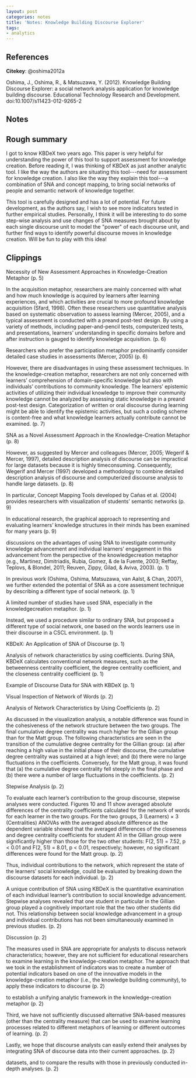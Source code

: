 ```yaml
---
layout: post
categories: notes
title: 'Notes: Knowledge Building Discourse Explorer'
tags:
- analytics
---
```


## References

**Citekey**: @oshima2012a

Oshima, J., Oshima, R., & Matsuzawa, Y. (2012). Knowledge Building Discourse Explorer: a social network analysis application for knowledge building discourse. Educational Technology Research and Development. doi:10.1007/s11423-012-9265-2  













## Notes
## Rough summary

I got to know KBDeX two years ago. This paper is very helpful for understanding the power of this tool to support assessment for knowledge creation. Before reading it, I was thinking of KBDeX as just another analytic tool. I like the way the authors are situating this tool---need for assessment for knowledge creation. I also like the way they explain this tool---a combination of SNA and concept mapping, to bring social networks of people and semantic network of knowledge together.

This tool is carefully designed and has a lot of potential. For future development, as the authors say, I wish to see more indicators tested in further empirical studies. Personally, I think it will be interesting to do some step-wise analysis and use changes of SNA measures brought about by each single discourse unit to model the "power" of each discourse unit, and further find ways to identify powerful discourse moves in knowledge creation. Will be fun to play with this idea!
## Clippings
Necessity of New Assessment Approaches in Knowledge-Creation Metaphor (p. 5)

In the acquisition metaphor, researchers are mainly concerned with what and how much knowledge is acquired by learners after learning experiences, and which activities are crucial to more profound knowledge acquisition (Sfard, 1998). Often these researchers use quantitative analysis based on systematic observation to assess learning (Mercer, 2005), and a typical assessment is conducted with a preand post-test design. By using a variety of methods, including paper-and-pencil tests, computerized tests, and presentations, learners’ understanding in specific domains before and after instruction is gauged to identify knowledge acquisition. (p. 6)

Researchers who prefer the participation metaphor predominantly consider detailed case studies in assessments (Mercer, 2005) (p. 6)

However, there are disadvantages in using these assessment techniques. In the knowledge-creation metaphor, researchers are not only concerned with learners’ comprehension of domain-specific knowledge but also with individuals’ contributions to community knowledge. The learners’ epistemic activities of utilizing their individual knowledge to improve their community knowledge cannot be analyzed by assessing static knowledge in a preand post-test design. Categorization of written or oral discourse during learning might be able to identify the epistemic activities, but such a coding scheme is content-free and what knowledge learners actually contribute cannot be examined. (p. 7)

SNA as a Novel Assessment Approach in the Knowledge-Creation Metaphor (p. 8)

However, as suggested by Mercer and colleagues (Mercer, 2005; Wegerif & Mercer, 1997), detailed description analysis of discourse can be impractical for large datasets because it is highly timeconsuming. Consequently, Wegerif and Mercer (1997) developed a methodology to combine detailed description analysis of discourse and computerized discourse analysis to handle large datasets. (p. 8)

In particular, Concept Mapping Tools developed by Cañas et al. (2004) provides researchers with visualization of students’ semantic networks (p. 9)

In educational research, the graphical approach to representing and evaluating learners’ knowledge structures in their minds has been examined for many years (p. 9)

discussions on the advantages of using SNA to investigate community knowledge advancement and individual learners’ engagement in this advancement from the perspective of the knowledgecreation metaphor (e.g., Martinez, Dimitriadis, Rubia, Gomez, & de la Fuente, 2003; Reffay, Teplovs, & Blondel, 2011; Reuven, Zippy, Gilad, & Aviva, 2003). (p. 1)

In previous work (Oshima, Oshima, Matsuzawa, van Aalst, & Chan, 2007), we further extended the potential of SNA as a core assessment technique by describing a different type of social network. (p. 1)

A limited number of studies have used SNA, especially in the knowledgecreation metaphor. (p. 1)

Instead, we used a procedure similar to ordinary SNA, but proposed a different type of social network, one based on the words learners use in their discourse in a CSCL environment. (p. 1)

KBDeX: An Application of SNA of Discourse (p. 1)

Analysis of network characteristics by using coefficients. During SNA, KBDeX calculates conventional network measures, such as the betweenness centrality coefficient, the degree centrality coefficient, and the closeness centrality coefficient (p. 1)

Example of Discourse Data for SNA with KBDeX (p. 1)

Visual Inspection of Network of Words (p. 2)

Analysis of Network Characteristics by Using Coefficients (p. 2)

As discussed in the visualization analysis, a notable difference was found in the cohesiveness of the network structure between the two groups. The final cumulative degree centrality was much higher for the Gillian group than for the Matt group. The following characteristics are seen in the transition of the cumulative degree centrality for the Gillian group: (a) after reaching a high value in the initial phase of their discourse, the cumulative degree centrality was sustained at a high level; and (b) there were no large fluctuations in the coefficients. Conversely, for the Matt group, it was found that (a) the cumulative degree centrality fell steeply in the final phase and (b) there were a number of large fluctuations in the coefficients. (p. 2)

Stepwise Analysis (p. 2)

To evaluate each learner’s contribution to the group discourse, stepwise analyses were conducted. Figures 10 and 11 show averaged absolute differences of the centrality coefficients calculated for the network of words for each learner in the two groups. For the two groups, 3 (Learners) × 3 (Centralities) ANOVAs with the averaged absolute difference as the dependent variable showed that the averaged differences of the closeness and degree centrality coefficients for student A1 in the Gillian group were significantly higher than those for the two other students: F(2, 51) = 7.52, p < 0.01 and F(2, 51) = 8.01, p < 0.01, respectively; however, no significant differences were found for the Matt group. (p. 2)

Thus, individual contributions to the network, which represent the state of the learners’ social knowledge, could be evaluated by breaking down the discourse datasets for each individual. (p. 2)

A unique contribution of SNA using KBDeX is the quantitative examination of each individual learner’s contribution to social knowledge advancement. Stepwise analyses revealed that one student in particular in the Gillian group played a cognitively important role that the two other students did not. This relationship between social knowledge advancement in a group and individual contributions has not been simultaneously examined in previous studies. (p. 2)

Discussion (p. 2)

The measures used in SNA are appropriate for analysts to discuss network characteristics; however, they are not sufficient for educational researchers to examine learning in the knowledge-creation metaphor. The approach that we took in the establishment of indicators was to create a number of potential indicators based on one of the innovative models in the knowledge-creation metaphor (i.e., the knowledge building community), to apply these indicators to discourse (p. 2)

to establish a unifying analytic framework in the knowledge-creation metaphor (p. 2)

Third, we have not sufficiently discussed alternative SNA-based measures (other than the centrality measure) that can be used to examine learning processes related to different metaphors of learning or different outcomes of learning. (p. 2)

Lastly, we hope that discourse analysts can easily extend their analyses by integrating SNA of discourse data into their current approaches. (p. 2)

datasets, and to compare the results with those in previously conducted in-depth analyses. (p. 2)
